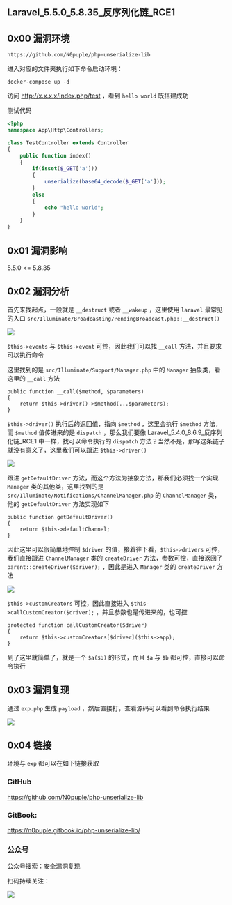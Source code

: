 ## Laravel_5.5.0_5.8.35\_反序列化链_RCE1

## 0x00 漏洞环境

```
https://github.com/N0puple/php-unserialize-lib
```

进入对应的文件夹执行如下命令启动环境：

```
docker-compose up -d
```

访问 http://x.x.x.x/index.php/test ，看到 `hello world` 既搭建成功

测试代码

```php
<?php
namespace App\Http\Controllers;

class TestController extends Controller
{
	public function index()
	{
		if(isset($_GET['a']))
		{
			unserialize(base64_decode($_GET['a']));
		}
		else
		{
			echo "hello world";
		}
	}
}
```

## 0x01 漏洞影响

5.5.0 <= 5.8.35

## 0x02 漏洞分析

首先来找起点，一般就是 `__destruct` 或者 `__wakeup` ，这里使用 `laravel` 最常见的入口 `src/Illuminate/Broadcasting/PendingBroadcast.php::__destruct()` 

![](https://gitee.com/N0puple/picgo/raw/master/img/20220904144627.png)

`$this->events` 与 `$this->event` 可控，因此我们可以找 `__call` 方法，并且要求可以执行命令

这里找到的是 `src/Illuminate/Support/Manager.php` 中的 `Manager` 抽象类，看这里的 `__call` 方法

```
public function __call($method, $parameters)
{
    return $this->driver()->$method(...$parameters);
}
```

`$this->driver()` 执行后的返回值，指向 `$method` ，这里会执行 `$method` 方法，而 `$method` 值传进来的是 `dispatch` ，那么我们要像 Laravel_5.4.0_8.6.9\_反序列化链_RCE1 中一样，找可以命令执行的 `dispatch` 方法？当然不是，那写这条链子就没有意义了，这里我们可以跟进 `$this->driver()`

![](https://gitee.com/N0puple/picgo/raw/master/img/20220904221843.png)

跟进 `getDefaultDriver` 方法，而这个方法为抽象方法，那我们必须找一个实现 `Manager` 类的其他类，这里找到的是 `src/Illuminate/Notifications/ChannelManager.php` 的 `ChannelManager` 类，他的 `getDefaultDriver` 方法实现如下

```
public function getDefaultDriver()
{
    return $this->defaultChannel;
}
```

因此这里可以很简单地控制 `$driver` 的值，接着往下看，`$this->drivers` 可控，我们直接跟进 `ChannelManager` 类的 `createDriver` 方法，参数可控，直接返回了 `parent::createDriver($driver);` ，因此是进入 `Manager` 类的 `createDriver` 方法

![](https://gitee.com/N0puple/picgo/raw/master/img/20220904223050.png)

`$this->customCreators` 可控，因此直接进入 `$this->callCustomCreator($driver);` ，并且参数也是传进来的，也可控

```
protected function callCustomCreator($driver)
{
    return $this->customCreators[$driver]($this->app);
}
```

到了这里就简单了，就是一个 `$a($b)` 的形式，而且 `$a` 与 `$b` 都可控，直接可以命令执行

## 0x03 漏洞复现

通过 `exp.php` 生成 `payload` ，然后直接打，查看源码可以看到命令执行结果

![](https://gitee.com/N0puple/picgo/raw/master/img/20220904224909.png)



## 0x04 链接

环境与 `exp` 都可以在如下链接获取

### GitHub

https://github.com/N0puple/php-unserialize-lib

### GitBook:

https://n0puple.gitbook.io/php-unserialize-lib/

### 公众号

公众号搜索：安全漏洞复现

扫码持续关注：

![](https://gitee.com/N0puple/picgo/raw/master/img/qrcode_for_gh_a41358b842dd_430.jpg)

